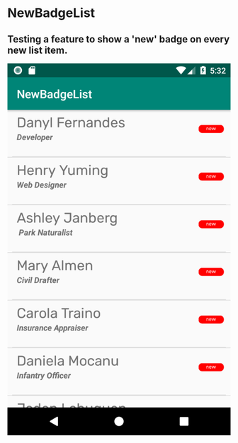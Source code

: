 # NewBadgeList
## Testing a feature to show a 'new' badge on every new list item.
![alt text](https://github.com/gitryder/NewBadgeList/blob/master/pics/Screenshot_1541678529.png)
